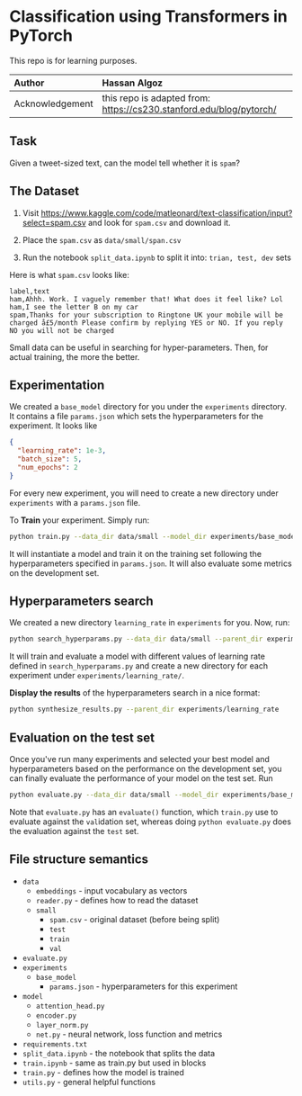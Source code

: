 # Classification using Transformers in PyTorch

This repo is for learning purposes.

| Author | Hassan Algoz | 
|:-|:-|
| Acknowledgement | this repo is adapted from: https://cs230.stanford.edu/blog/pytorch/ |


## Task

Given a tweet-sized text, can the model tell whether it is `spam`?

## The Dataset

1. Visit https://www.kaggle.com/code/matleonard/text-classification/input?select=spam.csv and look for `spam.csv` and download it.

2. Place the `spam.csv` as `data/small/span.csv`

3. Run the notebook `split_data.ipynb` to split it into: `trian, test, dev` sets

Here is what `spam.csv` looks like:

```
label,text
ham,Ahhh. Work. I vaguely remember that! What does it feel like? Lol
ham,I see the letter B on my car
spam,Thanks for your subscription to Ringtone UK your mobile will be charged å£5/month Please confirm by replying YES or NO. If you reply NO you will not be charged
```

Small data can be useful in searching for hyper-parameters. Then, for actual training, the more the better.

## Experimentation

We created a `base_model` directory for you under the `experiments` directory. It contains a file `params.json` which sets the hyperparameters for the experiment. It looks like

```json
{
  "learning_rate": 1e-3,
  "batch_size": 5,
  "num_epochs": 2
}
```

For every new experiment, you will need to create a new directory under `experiments` with a `params.json` file.

To **Train** your experiment. Simply run:

```sh
python train.py --data_dir data/small --model_dir experiments/base_model
```

It will instantiate a model and train it on the training set following the hyperparameters specified in `params.json`. It will also evaluate some metrics on the development set.


## Hyperparameters search

We created a new directory `learning_rate` in `experiments` for you. Now, run:

```sh
python search_hyperparams.py --data_dir data/small --parent_dir experiments/learning_rate
```

It will train and evaluate a model with different values of learning rate defined in `search_hyperparams.py` and create a new directory for each experiment under `experiments/learning_rate/`.

**Display the results** of the hyperparameters search in a nice format:

```sh
python synthesize_results.py --parent_dir experiments/learning_rate
```


## Evaluation on the test set

Once you've run many experiments and selected your best model and hyperparameters based on the performance on the development set, you can finally evaluate the performance of your model on the test set. Run

```sh
python evaluate.py --data_dir data/small --model_dir experiments/base_model
```

Note that `evaluate.py` has an `evaluate()` function, which `train.py` use to evaluate against the `val`idation set, whereas doing `python evaluate.py` does the evaluation against the `test` set.


## File structure semantics

- `data`
   - `embeddings`         - input vocabulary as vectors     
   - `reader.py`          - defines how to read the dataset        
   - `small`
      - `spam.csv`        - original dataset (before being split)         
      - `test`
      - `train`
      - `val`
- `evaluate.py`
- `experiments`
   - `base_model`
      - `params.json`     - hyperparameters for this experiment
- `model`
   - `attention_head.py`
   - `encoder.py`
   - `layer_norm.py`
   - `net.py`         - neural network, loss function and metrics
- `requirements.txt`
- `split_data.ipynb`  - the notebook that splits the data
- `train.ipynb`       - same as train.py but used in blocks
- `train.py`          - defines how the model is trained
- `utils.py`          - general helpful functions
